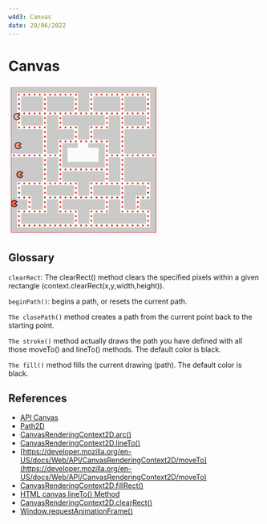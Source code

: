 ```yaml
---
w4d3: Canvas
date: 29/06/2022
---
```


# Canvas

<img src="./img/map.gif" alt="map" width="300"/>

## Glossary

`clearRect`: The clearRect() method clears the specified pixels within a given rectangle (context.clearRect(x,y,width,height)).

`beginPath()`: begins a path, or resets the current path.

`The closePath()` method creates a path from the current point back to the starting point.

`The stroke()` method actually draws the path you have defined with all those moveTo() and lineTo() methods. The default color is black.

`The fill()` method fills the current drawing (path). The default color is black.

## References

- [API Canvas](https://developer.mozilla.org/es/docs/Web/API/Canvas_API)
- [Path2D](https://developer.mozilla.org/en-US/docs/Web/API/Path2D)
- [CanvasRenderingContext2D.arc()](https://developer.mozilla.org/en-US/docs/Web/API/CanvasRenderingContext2D/arc)
- [CanvasRenderingContext2D.lineTo()](https://developer.mozilla.org/en-US/docs/Web/API/CanvasRenderingContext2D/lineTo)
- [https://developer.mozilla.org/en-US/docs/Web/API/CanvasRenderingContext2D/moveTo](https://developer.mozilla.org/en-US/docs/Web/API/CanvasRenderingContext2D/moveTo)
- [CanvasRenderingContext2D.fillRect()](https://developer.mozilla.org/es/docs/Web/API/CanvasRenderingContext2D/fillRect)
- [HTML canvas lineTo() Method](https://www.w3schools.com/tags/canvas_lineto.asp)
- [CanvasRenderingContext2D.clearRect()](https://developer.mozilla.org/en-US/docs/Web/API/CanvasRenderingContext2D/clearRect)
- [Window.requestAnimationFrame()](https://developer.mozilla.org/es/docs/Web/API/Window/requestAnimationFrame)

